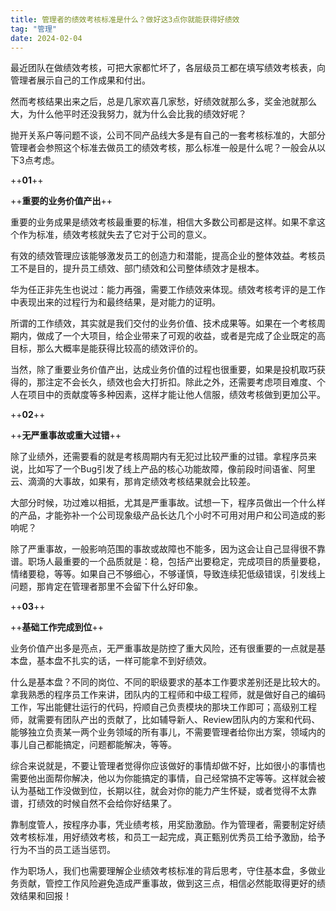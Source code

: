 ```yaml
---
title: 管理者的绩效考核标准是什么？做好这3点你就能获得好绩效
tag: "管理"
date: 2024-02-04
---
```


最近团队在做绩效考核，可把大家都忙坏了，各层级员工都在填写绩效考核表，向管理者展示自己的工作成果和付出。

然而考核结果出来之后，总是几家欢喜几家愁，好绩效就那么多，奖金池就那么大，为什么他平时还没我努力，就为什么会比我的绩效好呢？

抛开关系户等问题不谈，公司不同产品线大多是有自己的一套考核标准的，大部分管理者会参照这个标准去做员工的绩效考核，那么标准一般是什么呢？一般会从以下3点考虑。

++**01**++

++**重要的业务价值产出**++

重要的业务成果是绩效考核最重要的标准，相信大多数公司都是这样。如果不拿这个作为标准，绩效考核就失去了它对于公司的意义。

有效的绩效管理应该能够激发员工的创造力和潜能，提高企业的整体效益。考核员工不是目的，提升员工绩效、部门绩效和公司整体绩效才是根本。

华为任正非先生也说过：能力再强，需要工作绩效来体现。绩效考核考评的是工作中表现出来的过程行为和最终结果，是对能力的证明。

所谓的工作绩效，其实就是我们交付的业务价值、技术成果等。如果在一个考核周期内，做成了一个大项目，给企业带来了可观的收益，或者是完成了企业既定的高目标，那么大概率是能获得比较高的绩效评价的。

当然，除了重要业务价值产出，达成业务价值的过程也很重要，如果是投机取巧获得的，那注定不会长久，绩效也会大打折扣。除此之外，还需要考虑项目难度、个人在项目中的贡献度等多种因素，这样才能让他人信服，绩效考核做到更加公平。

++**02**++

++**无严重事故或重大过错**++

除了业绩外，还需要看的就是考核周期内有无犯过比较严重的过错。拿程序员来说，比如写了一个Bug引发了线上产品的核心功能故障，像前段时间语雀、阿里云、滴滴的大事故，如果有，那肯定绩效考核结果就会比较差。

大部分时候，功过难以相抵，尤其是严重事故。试想一下，程序员做出一个什么样的产品，才能弥补一个公司现象级产品长达几个小时不可用对用户和公司造成的影响呢？

除了严重事故，一般影响范围的事故或故障也不能多，因为这会让自己显得很不靠谱。职场人最重要的一个品质就是：稳，包括产出要稳定，完成项目的质量要稳，情绪要稳，等等。如果自己不够细心，不够谨慎，导致连续犯低级错误，引发线上问题，那肯定在管理者那里不会留下什么好印象。

++**03**++

++**基础工作完成到位**++

业务价值产出多是亮点，无严重事故是防控了重大风险，还有很重要的一点就是基本盘，基本盘不扎实的话，一样可能拿不到好绩效。

什么是基本盘？不同的岗位、不同的职级要求的基本工作要求差别还是比较大的。拿我熟悉的程序员工作来讲，团队内的工程师和中级工程师，就是做好自己的编码工作，写出能健壮运行的代码，捋顺自己负责模块的那块工作即可；高级别工程师，就需要有团队产出的贡献了，比如辅导新人、Review团队内的方案和代码、能够独立负责某一两个业务领域的所有事儿，不需要管理者给你出方案，领域内的事儿自己都能搞定，问题都能解决，等等。

综合来说就是，不要让管理者觉得你应该做好的事情却做不好，比如很小的事情也需要他出面帮你解决，他以为你能搞定的事情，自己经常搞不定等等。这样就会被认为基础工作没做到位，长期以往，就会对你的能力产生怀疑，或者觉得不太靠谱，打绩效的时候自然不会给你好结果了。

靠制度管人，按程序办事，凭业绩考核，用奖励激励。作为管理者，需要制定好绩效考核标准，用好绩效考核，和员工一起完成，真正甄别优秀员工给予激励，给予行为不当的员工适当惩罚。

作为职场人，我们也需要理解企业绩效考核标准的背后思考，守住基本盘，多做业务贡献，管控工作风险避免造成严重事故，做到这三点，相信必然能取得更好的绩效结果和回报！